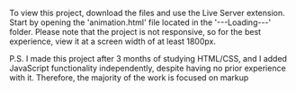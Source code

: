 To view this project, download the files and use the Live Server extension. Start by opening the 'animation.html' file located in the '---Loading---' folder. 
Please note that the project is not responsive, so for the best experience, view it at a screen width of at least 1800px.

P.S. I made this project after 3 months of studying HTML/CSS, and I added JavaScript functionality independently, despite having no prior experience with it. Therefore, the majority of the work is focused on markup
